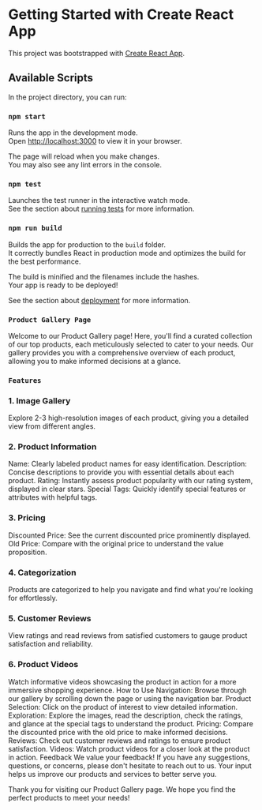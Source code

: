 # Getting Started with Create React App

This project was bootstrapped with [Create React App](https://github.com/facebook/create-react-app).

## Available Scripts

In the project directory, you can run:

### `npm start`

Runs the app in the development mode.\
Open [http://localhost:3000](http://localhost:3000) to view it in your browser.

The page will reload when you make changes.\
You may also see any lint errors in the console.

### `npm test`

Launches the test runner in the interactive watch mode.\
See the section about [running tests](https://facebook.github.io/create-react-app/docs/running-tests) for more information.

### `npm run build`

Builds the app for production to the `build` folder.\
It correctly bundles React in production mode and optimizes the build for the best performance.

The build is minified and the filenames include the hashes.\
Your app is ready to be deployed!

See the section about [deployment](https://facebook.github.io/create-react-app/docs/deployment) for more information.


### `Product Gallery Page`
Welcome to our Product Gallery page! Here, you'll find a curated collection of our top products, each meticulously selected to cater to your needs. Our gallery provides you with a comprehensive overview of each product, allowing you to make informed decisions at a glance.

### `Features`
### 1. Image Gallery
Explore 2-3 high-resolution images of each product, giving you a detailed view from different angles.

### 2. Product Information
Name: Clearly labeled product names for easy identification.
Description: Concise descriptions to provide you with essential details about each product.
Rating: Instantly assess product popularity with our rating system, displayed in clear stars.
Special Tags: Quickly identify special features or attributes with helpful tags.

### 3. Pricing
Discounted Price: See the current discounted price prominently displayed.
Old Price: Compare with the original price to understand the value proposition.

### 4. Categorization
Products are categorized to help you navigate and find what you're looking for effortlessly.
### 5. Customer Reviews
View ratings and read reviews from satisfied customers to gauge product satisfaction and reliability.

### 6. Product Videos
Watch informative videos showcasing the product in action for a more immersive shopping experience.
How to Use
Navigation: Browse through our gallery by scrolling down the page or using the navigation bar.
Product Selection: Click on the product of interest to view detailed information.
Exploration: Explore the images, read the description, check the ratings, and glance at the special tags to understand the product.
Pricing: Compare the discounted price with the old price to make informed decisions.
Reviews: Check out customer reviews and ratings to ensure product satisfaction.
Videos: Watch product videos for a closer look at the product in action.
Feedback
We value your feedback! If you have any suggestions, questions, or concerns, please don't hesitate to reach out to us. Your input helps us improve our products and services to better serve you.

Thank you for visiting our Product Gallery page. We hope you find the perfect products to meet your needs!
